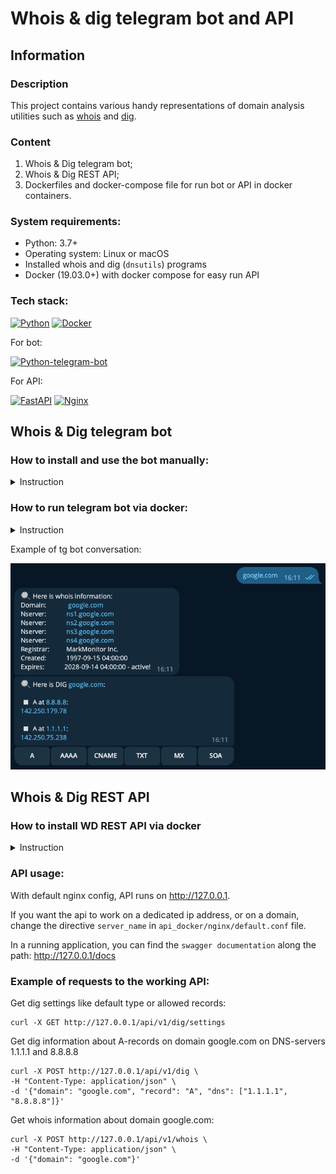# Whois & dig telegram bot and API

## Information

### Description
This project contains various handy representations of domain analysis utilities such as [whois](https://en.wikipedia.org/wiki/WHOIS) and [dig](https://en.wikipedia.org/wiki/Dig_(command)).
### Content
1. Whois & Dig telegram bot;
2. Whois & Dig REST API;
3. Dockerfiles and docker-compose file for run bot or API in docker containers.

### System requirements:

* Python: 3.7+
* Operating system: Linux or macOS
* Installed whois and dig (`dnsutils`) programs
* Docker (19.03.0+) with docker compose for easy run API

### Tech stack:
[![Python][Python-badge]][Python-url]
[![Docker][Docker-badge]][Docker-url]

For bot: 

[![Python-telegram-bot][Python-telegram-bot-badge]][Python-telegram-bot-url]

For API: 

[![FastAPI][FastAPI-badge]][FastAPI-url]
[![Nginx][Nginx-badge]][Nginx-url]

## Whois & Dig telegram bot

### How to install and use the bot manually:

<details>
<summary>
Instruction
</summary>
<br>

Clone the repo and change directory to it:

```
git clone https://github.com/melax08/whois-and-dig.git && cd whois-and-dig
```

Create and activate a virtual environment:

```
python3 -m venv venv
```

```
source venv/bin/activate
```

Install python dependencies from the file `requirements.txt`:

```
python3 -m pip install --upgrade pip && pip install -r requirements.txt
```

Copy file `.env.example` to `.env` and fill it in:

```shell
cp .env.example .env
nano .env
```

Start the bot:

```
python3 src/wd_telegram_bot.py
```

</details>


### How to run telegram bot via docker:

<details>
<summary>
Instruction
</summary>
<br>

Clone the repo and change directory to it:

```
git clone https://github.com/melax08/whois-and-dig.git && cd whois-and-dig
```

Copy file `.env.example` to `.env` and fill it in:

```shell
cp .env.example .env
nano .env
```

Build the docker image by `Dockerfile.bot`:
```
docker build -t wd_tg_bot -f Dockerfile.bot .
```
Create and run docker container:
```
docker run -it --restart always -d -v ${PWD}/logs:/app/logs --name wd_tg_bot wd_tg_bot
```

</details>


Example of tg bot conversation:

![bot_example.png](readme_imgs/bot_example.png)

## Whois & Dig REST API

### How to install WD REST API via docker

<details>
<summary>
Instruction
</summary>
<br>

1. Clone the repo and change directory to api_docker dir in it:

```shell
git clone https://github.com/melax08/whois-and-dig.git && cd whois-and-dig
```

2. Copy file `.env.example` to `.env` and fill it in:

```shell
cp .env.example .env
nano .env
```

3. Go to `api_docker` dir and run docker-compose:

```shell
cd api_docker
docker compose up -d
```

</details>

### API usage:
With default nginx config, API runs on http://127.0.0.1.

If you want the api to work on a dedicated ip address, or on a domain, change the directive `server_name` in `api_docker/nginx/default.conf` file.

In a running application, you can find the `swagger documentation` along the path: http://127.0.0.1/docs

### Example of requests to the working API:

Get dig settings like default type or allowed records:
```shell
curl -X GET http://127.0.0.1/api/v1/dig/settings
```

Get dig information about A-records on domain google.com on DNS-servers 1.1.1.1 and 8.8.8.8
```shell
curl -X POST http://127.0.0.1/api/v1/dig \
-H "Content-Type: application/json" \
-d '{"domain": "google.com", "record": "A", "dns": ["1.1.1.1", "8.8.8.8"]}'
```

Get whois information about domain google.com:
```shell
curl -X POST http://127.0.0.1/api/v1/whois \
-H "Content-Type: application/json" \
-d '{"domain": "google.com"}'
```

<!-- MARKDOWN LINKS & BADGES -->
[Python-url]: https://www.python.org/
[Python-badge]: https://img.shields.io/badge/Python-376f9f?style=for-the-badge&logo=python&logoColor=white
[Python-telegram-bot-badge]: https://img.shields.io/badge/python--telegram--bot-4b8bbe?style=for-the-badge
[Python-telegram-bot-url]: https://github.com/python-telegram-bot/python-telegram-bot
[FastAPI-url]: https://fastapi.tiangolo.com
[FastAPI-badge]: https://img.shields.io/badge/FastAPI-005571?style=for-the-badge&logo=fastapi
[Docker-url]: https://www.docker.com
[Docker-badge]: https://img.shields.io/badge/docker-%230db7ed.svg?style=for-the-badge&logo=docker&logoColor=white
[Nginx-badge]: https://img.shields.io/badge/nginx-%23009639.svg?style=for-the-badge&logo=nginx&logoColor=white
[Nginx-url]: https://www.nginx.com/